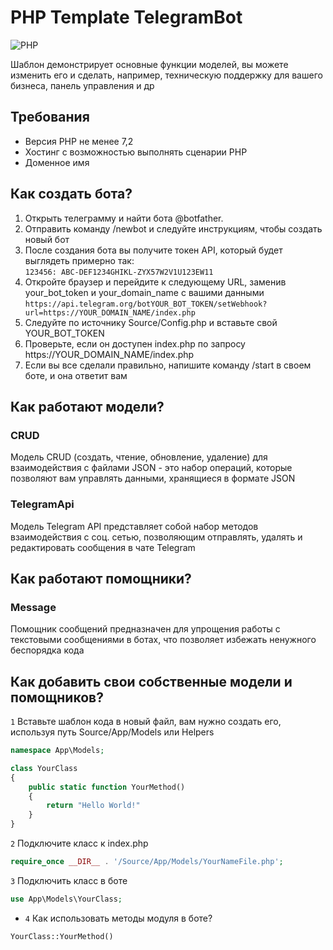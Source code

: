 # PHP Template TelegramBot

![PHP](https://img.shields.io/badge/PHP-Template-blue?style=flat-square&logo=php)

Шаблон демонстрирует основные функции моделей, вы можете изменить его и сделать, например, техническую поддержку для вашего бизнеса, панель управления и др

## Требования

- Версия PHP не менее 7,2
- Хостинг с возможностью выполнять сценарии PHP
- Доменное имя
  
## Как создать бота?

1. Открыть телеграмму и найти бота @botfather.
2. Отправить команду /newbot и следуйте инструкциям, чтобы создать новый бот
3. После создания бота вы получите токен API, который будет выглядеть примерно так:   
```123456: ABC-DEF1234GHIKL-ZYX57W2V1U123EW11```
4. Откройте браузер и перейдите к следующему URL, заменив your_bot_token и your_domain_name с вашими данными
```https://api.telegram.org/botYOUR_BOT_TOKEN/setWebhook?url=https://YOUR_DOMAIN_NAME/index.php```
5. Следуйте по источнику Source/Config.php и вставьте свой YOUR_BOT_TOKEN
6. Проверьте, если он доступен index.php по запросу https://YOUR_DOMAIN_NAME/index.php
7. Если вы все сделали правильно, напишите команду /start в своем боте, и она ответит вам

## Как работают модели?

### CRUD

Модель CRUD (создать, чтение, обновление, удаление) для взаимодействия с файлами JSON - это набор операций, которые позволяют вам управлять данными, хранящиеся в формате JSON

### TelegramApi

Модель Telegram API представляет собой набор методов взаимодействия с соц. сетью, позволяющим отправлять, удалять и редактировать сообщения в чате Telegram

## Как работают помощники?

### Message

Помощник сообщений предназначен для упрощения работы с текстовыми сообщениями в ботах, что позволяет избежать ненужного беспорядка кода

## Как добавить свои собственные модели и помощников?

`1` Вставьте шаблон кода в новый файл, вам нужно создать его, используя путь Source/App/Models или Helpers

```php
namespace App\Models;

class YourClass
{
    public static function YourMethod()
    {
        return "Hello World!"
    }
}
```

`2` Подключите класс к index.php

```php
require_once __DIR__ . '/Source/App/Models/YourNameFile.php';
```

`3` Подключить класс в боте

```php
use App\Models\YourClass;
```
- `4` Как использовать методы модуля в боте?
```php
YourClass::YourMethod()
```




